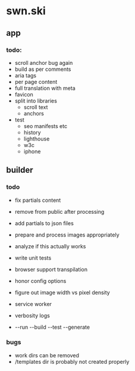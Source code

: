 # swn.ski

## app

### todo:

- scroll anchor bug again
- build as per comments
- aria tags
- per page content
- full translation with meta
- favicon
- split into libraries
  - scroll text
  - anchors
- test
  - seo manifests etc
  - history
  - lighthouse
  - w3c
  - iphone

## builder

### todo

- fix partials content
- remove from public after processing
- add partials to json files
- prepare and process images appropriately
- analyze if this actually works
- write unit tests

- browser support transpilation
- honor config options
- figure out image width vs pixel density
- service worker
- verbosity logs
- --run --build --test --generate

### bugs

- work dirs can be removed
- /templates dir is probably not created properly
